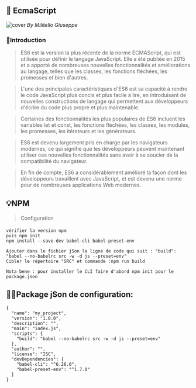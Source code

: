 ## 🚀 EcmaScript 
![cover](https://i.imgur.com/68hqWD5.png)
*By Militello Giuseppe*

### 📝Introduction
>ES6 est la version la plus récente de la norme ECMAScript, qui est utilisée pour définir le langage JavaScript. Elle a été publiée en 2015 et a apporté de nombreuses nouvelles fonctionnalités et améliorations au langage, telles que les classes, les fonctions fléchées, les promesses et bien d'autres.

>L'une des principales caractéristiques d'ES6 est sa capacité à rendre le code JavaScript plus concis et plus facile à lire, en introduisant de nouvelles constructions de langage qui permettent aux développeurs d'écrire du code plus propre et plus maintenable.

>Certaines des fonctionnalités les plus populaires de ES6 incluent les variables let et const, les fonctions fléchées, les classes, les modules, les promesses, les itérateurs et les générateurs.

>ES6 est devenu largement pris en charge par les navigateurs modernes, ce qui signifie que les développeurs peuvent maintenant utiliser ces nouvelles fonctionnalités sans avoir à se soucier de la compatibilité du navigateur.

>En fin de compte, ES6 a considérablement amélioré la façon dont les développeurs travaillent avec JavaScript, et est devenu une norme pour de nombreuses applications Web modernes.

## 💡NPM
> #### <i class="fa fa-gear fa-spin fa-2x" style="color: #2980b9; vertical-align: middle; "></i> <span style="font-weight:normal">Configuration</span>
```csd=
vérifier la version npm
puis npm init
npm install --save-dev babel-cli babel-preset-env

Ajouter dans le fichier jSon la ligne de code qui suit : "build": "babel --no-babelrc src -w -d js --preset=env"
Cibler le répertoire "SRC" et commande :npm run build

Nota bene : pour installer le CLI faire d'abord npm init pour le package.json
```

## 🧑‍💻Package jSon de configuration:
```json=
{
  "name": "my_project",
  "version": "1.0.0",
  "description": "",
  "main": "index.js",
  "scripts": {
    "build": "babel --no-babelrc src -w -d js --preset=env"
  },
  "author": "",
  "license": "ISC",
  "devDependencies": {
    "babel-cli": "^6.26.0",
    "babel-preset-env": "^1.7.0"
  }
}
````
